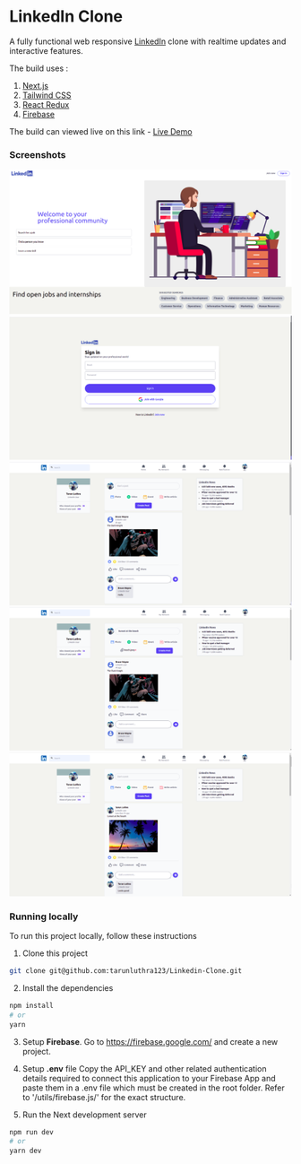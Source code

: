 # LinkedIn Clone

A fully functional web responsive [LinkedIn](https://www.linkedin.com/) clone with realtime updates and interactive features.

The build uses :

1. [Next.js](https://nextjs.org/)
2. [Tailwind CSS](https://tailwindcss.com/)
3. [React Redux](https://react-redux.js.org/)
4. [Firebase](https://firebase.google.com/)

The build can viewed live on this link - [Live Demo](linkedin-clone-livid.vercel.app)

### Screenshots

![](./screenshots/landing.png)
![](./screenshots/signin.png)
![](./screenshots/feed1.png)
![](./screenshots/feed2.png)
![](./screenshots/feed3.png)

### Running locally

To run this project locally, follow these instructions

1. Clone this project

```sh
git clone git@github.com:tarunluthra123/Linkedin-Clone.git
```

2. Install the dependencies

```sh
npm install
# or
yarn
```

3. Setup **Firebase**.
   Go to https://firebase.google.com/ and create a new project.

4. Setup **.env** file
   Copy the API_KEY and other related authentication details required to connect this application to your Firebase App and paste them in a .env file which must be created in the root folder. Refer to '/utils/firebase.js/' for the exact structure.

5. Run the Next development server

```sh
npm run dev
# or
yarn dev
```
